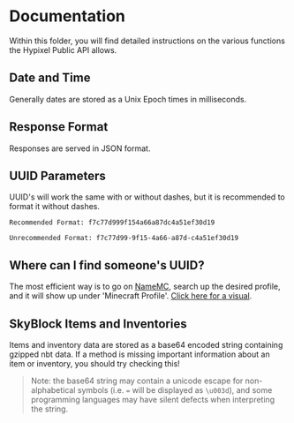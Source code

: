# Documentation  
Within this folder, you will find detailed instructions on the various functions the Hypixel Public API allows.

## Date and Time  
Generally dates are stored as a Unix Epoch times in milliseconds.

## Response Format  
Responses are served in JSON format.

## UUID Parameters
UUID's will work the same with or without dashes, but it is recommended to format it without dashes.

``Recommended Format: f7c77d999f154a66a87dc4a51ef30d19``

``Unrecommended Format: f7c77d99-9f15-4a66-a87d-c4a51ef30d19``

## Where can I find someone's UUID?
The most efficient way is to go on [NameMC](https://namemc.com/), search up the desired profile, and it will show up under 'Minecraft Profile'. [Click here for a visual](https://prnt.sc/vwbqsd).

## SkyBlock Items and Inventories
Items and inventory data are stored as a base64 encoded string containing gzipped nbt data.
If a method is missing important information about an item or inventory, you should try checking this!
>Note: the base64 string may contain a unicode escape for non-alphabetical symbols (i.e. `=` will be displayed as `\u003d`), and some programming languages may have silent defects when interpreting the string.
